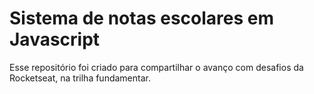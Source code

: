 # Sistema de notas escolares em Javascript

  Esse repositório foi criado para compartilhar o avanço com desafios da Rocketseat, na trilha fundamentar.
